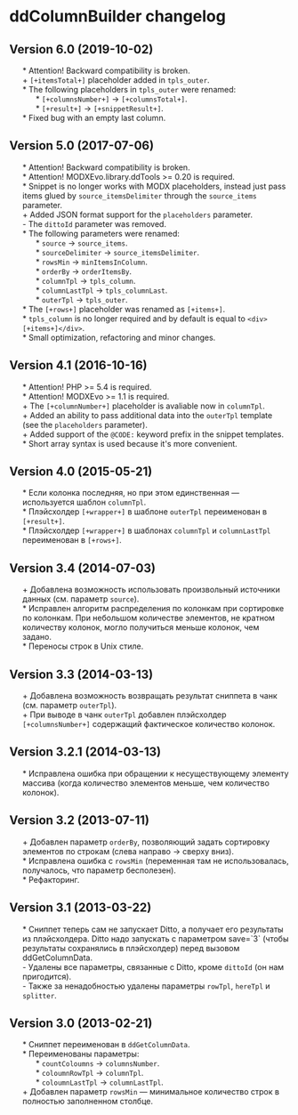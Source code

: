 # ddColumnBuilder changelog


## Version 6.0 (2019-10-02)
* \* Attention! Backward compatibility is broken.
* \+ `[+itemsTotal+]` placeholder added in `tpls_outer`.
* \* The following placeholders in `tpls_outer` were renamed:
	* \* `[+columnsNumber+]` → `[+columnsTotal+]`.
	* \* `[+result+]` → `[+snippetResult+]`.
* \* Fixed bug with an empty last column.


## Version 5.0 (2017-07-06)
* \* Attention! Backward compatibility is broken.
* \* Attention! MODXEvo.library.ddTools >= 0.20 is required.
* \* Snippet is no longer works with MODX placeholders, instead just pass items glued by `source_itemsDelimiter` through the `source_items` parameter.
* \+ Added JSON format support for the `placeholders` parameter.
* \- The `dittoId` parameter was removed.
* \* The following parameters were renamed:
	* \* `source` → `source_items`.
	* \* `sourceDelimiter` → `source_itemsDelimiter`.
	* \* `rowsMin` → `minItemsInColumn`.
	* \* `orderBy` → `orderItemsBy`.
	* \* `columnTpl` → `tpls_column`.
	* \* `columnLastTpl` → `tpls_columnLast`.
	* \* `outerTpl` → `tpls_outer`.
* \* The `[+rows+]` placeholder was renamed as `[+items+]`.
* \* `tpls_column` is no longer required and by default is equal to `<div>[+items+]</div>`.
* \* Small optimization, refactoring and minor changes.


## Version 4.1 (2016-10-16)
* \* Attention! PHP >= 5.4 is required.
* \* Attention! MODXEvo >= 1.1 is required.
* \+ The `[+columnNumber+]` placeholder is avaliable now in `columnTpl`.
* \+ Added an ability to pass additional data into the `outerTpl` template (see the `placeholders` parameter).
* \+ Added support of the `@CODE:` keyword prefix in the snippet templates.
* \* Short array syntax is used because it's more convenient.


## Version 4.0 (2015-05-21)
* \* Если колонка последняя, но при этом единственная — используется шаблон `columnTpl`.
* \* Плэйсхолдер `[+wrapper+]` в шаблоне `outerTpl` переименован в `[+result+]`.
* \* Плэйсхолдер `[+wrapper+]` в шаблонах `columnTpl` и `columnLastTpl` переименован в `[+rows+]`.


## Version 3.4 (2014-07-03)
* \+ Добавлена возможность использовать произвольный источники данных (см. параметр `source`).
* \* Исправлен алгоритм распределения по колонкам при сортировке по колонкам. При небольшом количестве элементов, не кратном количеству колонок, могло получиться меньше колонок, чем задано.
* \* Переносы строк в Unix стиле.


## Version 3.3 (2014-03-13)
* \+ Добавлена возможность возвращать результат сниппета в чанк (см. параметр `outerTpl`).
* \+ При выводе в чанк `outerTpl` добавлен плэйсхолдер `[+columnsNumber+]` содержащий фактическое количество колонок.


## Version 3.2.1 (2014-03-13)
* \* Исправлена ошибка при обращении к несуществующему элементу массива (когда количество элементов меньше, чем количество колонок).


## Version 3.2 (2013-07-11)
* \+ Добавлен параметр `orderBy`, позволяющий задать сортировку элементов по строкам (слева направо → сверху вниз).
* \* Исправлена ошибка с `rowsMin` (переменная там не использовалась, получалось, что параметр бесполезен).
* \* Рефакторинг.


## Version 3.1 (2013-03-22)
* \* Сниппет теперь сам не запускает Ditto, а получает его результаты из плэйсхолдера. Ditto надо запускать с параметром save=\`3\` (чтобы результаты сохранялись в плэйсхолдер) перед вызовом ddGetColumnData.
* \- Удалены все параметры, связанные с Ditto, кроме `dittoId` (он нам пригодится).
* \- Также за ненадобностью удалены параметры `rowTpl`, `hereTpl` и `splitter`.


## Version 3.0 (2013-02-21)
* \* Сниппет переименован в `ddGetColumnData`.
* \* Переименованы параметры:
	* \* `countColoumns` → `columnsNumber`.
	* \* `coloumnRowTpl` → `columnTpl`.
	* \* `coloumnLastTpl` → `columnLastTpl`.
* \+ Добавлен параметр `rowsMin` — минимальное количество строк в полностью заполненном столбце.


<style>ul{list-style:none;}</style>
